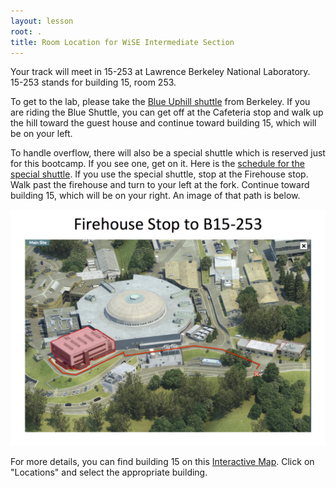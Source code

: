```yaml
---
layout: lesson
root: .
title: Room Location for WiSE Intermediate Section
---
```


Your track will meet in 15-253 at Lawrence Berkeley National Laboratory. 15-253 
stands for building 15, room 253. 

To get to the lab, please take the [Blue Uphill shuttle][shuttle] from Berkeley.
If you are riding the Blue Shuttle, you can get off at the Cafeteria stop and 
walk up the hill toward the guest house and continue toward building 15, which 
will be on your left. 

To handle overflow, there will also be a special shuttle which is reserved just 
for this bootcamp. If you see one, get on it. Here is the 
[schedule for the special shuttle](shuttle.html).  If you use the special 
shuttle, stop at the Firehouse stop. Walk past the firehouse and turn to your 
left at the fork.  Continue toward building 15, which will be on your right.  An 
image of that path is below.  

![15-253](img/location/15-253.png)

For more details, you can find building 15 on this [Interactive Map][map]. 
Click on "Locations" and select the appropriate building.  

[shuttle]: http://www.lbl.gov/Workplace/Facilities/Support/Busses/off-site_blue.html 
"Uphill Shuttle"
[map]: http://map.lbl.gov/#UMAP_2012091840117 "Interactive Map"
